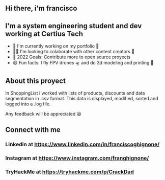 ## Hi there, i'm francisco

## I'm a system engineering student and dev working at Certius Tech
- 📎 I'm currently working on my portfolio 🔖 
- 👨‍💻 I'm looking to colaborate with other content creators 🙌 
- 🥇 2022 Goals: Contribute more to open source proyects
- 😄 Fun facts: I fly FPV drones 🛸 and do 3d modeling and printing 🗽 

## About this proyect
In ShoppingList i worked with lists of products, discounts and data segmentation in .csv format.
This data is displayed, modified, sorted and logged into a .log file.

Any feedback will be appreciated 😃 


## Connect with me
### Linkedin at https://www.linkedin.com/in/franciscoghignone/
### Instagram at https://www.instagram.com/franghignone/
### TryHackMe at https://tryhackme.com/p/CrackDad
